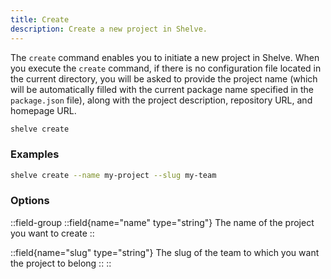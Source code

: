 ```yaml
---
title: Create
description: Create a new project in Shelve.
---
```


The `create` command enables you to initiate a new project in Shelve. When you execute the `create` command, if there is no configuration file located in the current directory, you will be asked to provide the project name (which will be automatically filled with the current package name specified in the `package.json` file), along with the project description, repository URL, and homepage URL.

```bash [terminal]
shelve create
```

### Examples

```bash [terminal]
shelve create --name my-project --slug my-team
```

### Options

::field-group
  ::field{name="name" type="string"}
  The name of the project you want to create
  ::
  
  ::field{name="slug" type="string"}
  The slug of the team to which you want the project to belong
  ::
::
